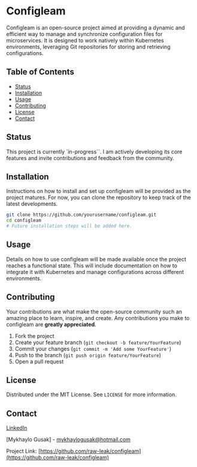 # Configleam

Configleam is an open-source project aimed at providing a dynamic and efficient way to manage and synchronize configuration files for microservices. It is designed to work natively within Kubernetes environments, leveraging Git repositories for storing and retrieving configurations.

## Table of Contents

- [Status](#status)
- [Installation](#installation)
- [Usage](#usage)
- [Contributing](#contributing)
- [License](#license)
- [Contact](#contact)

## Status

This project is currently `in-progress``. I am actively developing its core features and invite contributions and feedback from the community.

## Installation

Instructions on how to install and set up configleam will be provided as the project matures. For now, you can clone the repository to keep track of the latest developments.

```bash
git clone https://github.com/yourusername/configleam.git
cd configleam
# Future installation steps will be added here.
```

## Usage

Details on how to use configleam will be made available once the project reaches a functional state. This will include documentation on how to integrate it with Kubernetes and manage configurations across different environments.

## Contributing

Your contributions are what make the open-source community such an amazing place to learn, inspire, and create. Any contributions you make to configleam are **greatly appreciated**.

1. Fork the project
2. Create your feature branch (`git checkout -b feature/YourFeature`)
3. Commit your changes (`git commit -m 'Add some YourFeature'`)
4. Push to the branch (`git push origin feature/YourFeature`)
5. Open a pull request

## License

Distributed under the MIT License. See `LICENSE` for more information.

## Contact

[LinkedIn](https://www.linkedin.com/in/mykhaylo-gusak/)

[Mykhaylo Gusak] - mykhaylogusak@hotmail.com

Project Link: [https://github.com/raw-leak/configleam](https://github.com/raw-leak/configleam)
